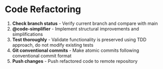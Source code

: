 # Code Refactoring

1. **Check branch status** - Verify current branch and compare with main
2. **@code-simplifier** - Implement structural improvements and simplifications
3. **Test thoroughly** - Validate functionality is preserved using TDD approach, do not modify existing tests
4. **Git conventional commits** - Make atomic commits following conventional commit format
5. **Push changes** - Push refactored code to remote repository